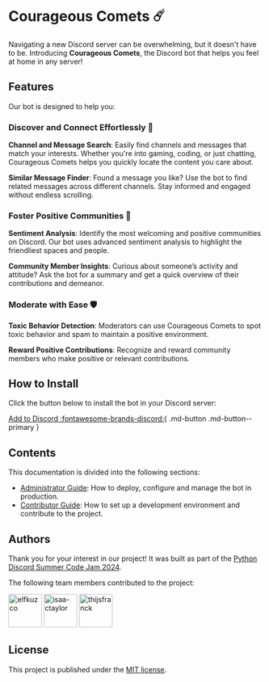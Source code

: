 # Courageous Comets ☄️

Navigating a new Discord server can be overwhelming, but it doesn't have to be. Introducing **Courageous Comets**,
the Discord bot that helps you feel at home in any server!

## Features

Our bot is designed to help you:

### Discover and Connect Effortlessly 🚀

**Channel and Message Search**: Easily find channels and messages that match your interests. Whether you're into
gaming, coding, or just chatting, Courageous Comets helps you quickly locate the content you care about.

**Similar Message Finder**: Found a message you like? Use the bot to find related messages across different channels.
Stay informed and engaged without endless scrolling.

### Foster Positive Communities 🤗

**Sentiment Analysis**: Identify the most welcoming and positive communities on Discord. Our bot uses advanced
sentiment analysis to highlight the friendliest spaces and people.

**Community Member Insights**: Curious about someone’s activity and attitude? Ask the bot for a summary and get
a quick overview of their contributions and demeanor.

### Moderate with Ease 🛡️

**Toxic Behavior Detection**: Moderators can use Courageous Comets to spot toxic behavior and spam to maintain
a positive environment.

**Reward Positive Contributions**: Recognize and reward community members who make positive or relevant contributions.

## How to Install

Click the button below to install the bot in your Discord server:

<!-- markdownlint-disable-next-line MD013 - All syntax has to be on the same line -->
[Add to Discord :fontawesome-brands-discord:](https://discord.com/oauth2/authorize?client_id=1262672493978714174){ .md-button .md-button--primary }

## Contents

This documentation is divided into the following sections:

- [Administrator Guide](./admin-guide/index.md): How to deploy, configure and manage the bot in production.
- [Contributor Guide](./contributor-guide/index.md): How to set up a development environment and contribute to
  the project.

## Authors

Thank you for your interest in our project! It was built as part of the [Python Discord Summer Code Jam 2024](https://www.pythondiscord.com/events/code-jams/11/).

The following team members contributed to the project:

[<img src="https://github.com/elfkuzco.png" alt="elfkuzco" title="elf" width="66">](https://github.com/elfkuzco)
[<img src="https://github.com/isaa-ctaylor.png" alt="isaa-ctaylor" title="Isaac" width="66">](https://github.com/isaa-ctaylor)
[<img src="https://github.com/thijsfranck.png" alt="thijsfranck" title="TFBlunt" width="66">](https://github.com/thijsfranck)

## License

This project is published under the [MIT license](https://github.com/thijsfranck/courageous-comets/blob/main/LICENSE).
